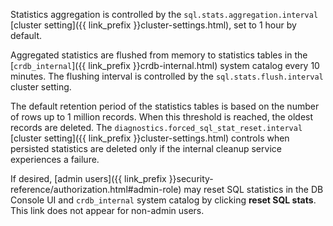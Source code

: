 Statistics aggregation is controlled by the `sql.stats.aggregation.interval` [cluster setting]({{ link_prefix }}cluster-settings.html), set to 1 hour by default.

Aggregated statistics are flushed from memory to statistics tables in the [`crdb_internal`]({{ link_prefix }}crdb-internal.html) system catalog every 10 minutes. The flushing interval is controlled by the `sql.stats.flush.interval` cluster setting.

The default retention period of the statistics tables is based on the number of rows up to 1 million records. When this threshold is reached, the oldest records are deleted. The `diagnostics.forced_sql_stat_reset.interval` [cluster setting]({{ link_prefix }}cluster-settings.html) controls when persisted statistics are deleted only if the internal cleanup service experiences a failure.

If desired, [admin users]({{ link_prefix }}security-reference/authorization.html#admin-role) may reset SQL statistics in the DB Console UI and `crdb_internal` system catalog by clicking **reset SQL stats**. This link does not appear for non-admin users.

